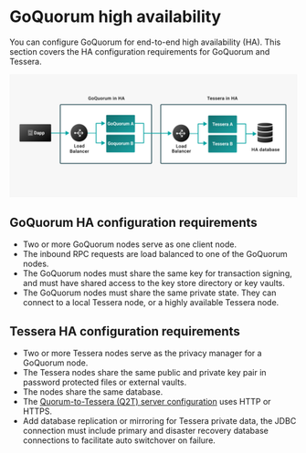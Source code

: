 # GoQuorum high availability

You can configure GoQuorum for end-to-end high availability (HA). This section covers the HA
configuration requirements for GoQuorum and Tessera.

![Quorum Tessera HA Mode](../../images/QT_HA_1.png)

## GoQuorum HA configuration requirements

- Two or more GoQuorum nodes serve as one client node.
- The inbound RPC requests are load balanced to one of the GoQuorum nodes.
- The GoQuorum nodes must share the same key for transaction signing, and must have shared access to
    the key store directory or key vaults.
- The GoQuorum nodes must share the same private state. They can connect to a local Tessera node,
    or a highly available Tessera node.

## Tessera HA configuration requirements

- Two or more Tessera nodes serve as the privacy manager for a GoQuorum node.
- The Tessera nodes share the same public and private key pair in password protected files or
    external vaults.
- The nodes share the same database.
- The [Quorum-to-Tessera (Q2T) server configuration] uses HTTP or HTTPS.
- Add database replication or mirroring for Tessera private data, the JDBC connection must include
    primary and disaster recovery database connections to facilitate auto switchover on failure.

[Quorum-to-Tessera (Q2T) server configuration]: https://docs.tessera.consensys.net/en/stable/HowTo/Configure/TesseraAPI
